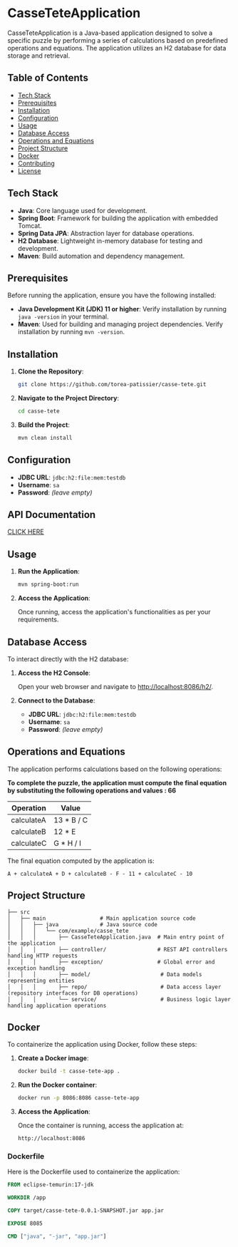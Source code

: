 # CasseTeteApplication

CasseTeteApplication is a Java-based application designed to solve a specific puzzle by performing a series of calculations based on predefined operations and equations. The application utilizes an H2 database for data storage and retrieval.

## Table of Contents

- [Tech Stack](#tech-stack)
- [Prerequisites](#prerequisites)
- [Installation](#installation)
- [Configuration](#configuration)
- [Usage](#usage)
- [Database Access](#database-access)
- [Operations and Equations](#operations-and-equations)
- [Project Structure](#project-structure)
- [Docker](#docker)
- [Contributing](#contributing)
- [License](#license)

## Tech Stack
- **Java**: Core language used for development.
- **Spring Boot**: Framework for building the application with embedded Tomcat.
- **Spring Data JPA**: Abstraction layer for database operations.
- **H2 Database**: Lightweight in-memory database for testing and development.
- **Maven**: Build automation and dependency management.

## Prerequisites

Before running the application, ensure you have the following installed:

- **Java Development Kit (JDK) 11 or higher**: Verify installation by running `java -version` in your terminal.
- **Maven**: Used for building and managing project dependencies. Verify installation by running `mvn -version`.

## Installation

1. **Clone the Repository**:

   ```bash
   git clone https://github.com/torea-patissier/casse-tete.git
   ```

2. **Navigate to the Project Directory**:

   ```bash
   cd casse-tete
   ```

3. **Build the Project**:

   ```bash
   mvn clean install
   ```

## Configuration

- **JDBC URL**: `jdbc:h2:file:mem:testdb`
- **Username**: `sa`
- **Password**: *(leave empty)*

## API Documentation

[CLICK HERE](https://documenter.getpostman.com/view/18685609/2sAYkBrLPi)

## Usage

1. **Run the Application**:

   ```bash
   mvn spring-boot:run
   ```

2. **Access the Application**:

   Once running, access the application's functionalities as per your requirements.

## Database Access

To interact directly with the H2 database:

1. **Access the H2 Console**:

   Open your web browser and navigate to [http://localhost:8086/h2/](http://localhost:9090/h2/).

2. **Connect to the Database**:

   - **JDBC URL**: `jdbc:h2:file:mem:testdb`
   - **Username**: `sa`
   - **Password**: *(leave empty)*

## Operations and Equations

The application performs calculations based on the following operations:

**To complete the puzzle, the application must compute the final equation by substituting the following operations and values : 66**

| Operation  | Value      |
|------------|------------|
| calculateA | 13 * B / C |
| calculateB | 12 * E     |
| calculateC | G * H / I  |

The final equation computed by the application is:

```
A + calculateA + D + calculateB - F - 11 + calculateC - 10
```

## Project Structure

```
├── src
│   ├── main                 # Main application source code
│   │   ├── java             # Java source code
│   │   │   └── com/example/casse_tete
│   │   │       ├── CasseTeteApplication.java  # Main entry point of the application
│   │   │       ├── controller/                # REST API controllers handling HTTP requests
│   │   │       ├── exception/                 # Global error and exception handling
│   │   │       ├── model/                      # Data models representing entities
│   │   │       ├── repo/                       # Data access layer (repository interfaces for DB operations)
│   │   │       └── service/                    # Business logic layer handling application operations
```

## Docker

To containerize the application using Docker, follow these steps:

1. **Create a Docker image**:

   ```bash
   docker build -t casse-tete-app .
   ```

2. **Run the Docker container**:

   ```bash
   docker run -p 8086:8086 casse-tete-app
   ```

3. **Access the Application**:

   Once the container is running, access the application at:

   ```
   http://localhost:8086
   ```

### Dockerfile

Here is the Dockerfile used to containerize the application:

```dockerfile
FROM eclipse-temurin:17-jdk

WORKDIR /app

COPY target/casse-tete-0.0.1-SNAPSHOT.jar app.jar

EXPOSE 8085

CMD ["java", "-jar", "app.jar"]
```